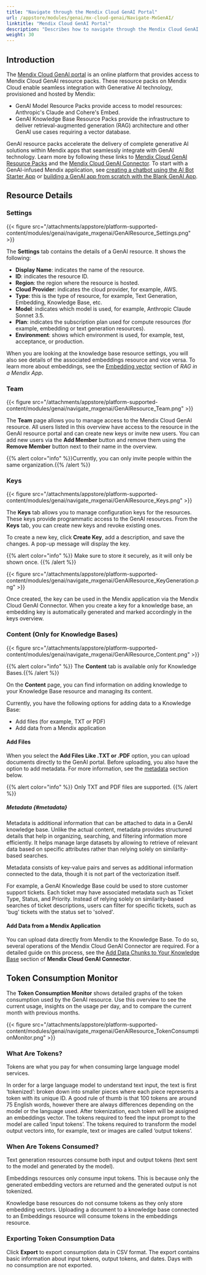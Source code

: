 ```yaml
---
title: "Navigate through the Mendix Cloud GenAI Portal"
url: /appstore/modules/genai/mx-cloud-genai/Navigate-MxGenAI/
linktitle: "Mendix Cloud GenAI Portal"
description: "Describes how to navigate through the Mendix Cloud GenAI Portal."
weight: 30
---
```


## Introduction

The [Mendix Cloud GenAI portal](https://genai.home.mendix.com/) is an online platform that provides access to Mendix Cloud GenAI resource packs. These resource packs on Mendix Cloud enable seamless integration with Generative AI technology, provisioned and hosted by Mendix: 

* GenAI Model Resource Packs provide access to model resources: Anthropic's  Claude and Cohere's Embed. 
* GenAI Knowledge Base Resource Packs provide the infrastructure to deliver retrieval-augmented generation (RAG) architecture and other GenAI use cases requiring a vector database. 

GenAI resource packs accelerate the delivery of complete generative AI solutions within Mendix apps that seamlessly integrate with GenAI technology. Learn more by following these links to [Mendix Cloud GenAI Resource Packs](/appstore/modules/genai/mx-cloud-genai/resource-packs/) and the [Mendix Cloud GenAI Connector](/appstore/modules/genai/mx-cloud-genai/MxGenAI-connector/). To start with a GenAI-infused Mendix application, see [creating a chatbot using the AI Bot Starter App](/appstore/modules/genai/using-genai/starter-template/) or [building a GenAI app from scratch with the Blank GenAI App](/appstore/modules/genai/using-genai/blank-app/). 

## Resource Details 

### Settings

{{< figure src="/attachments/appstore/platform-supported-content/modules/genai/navigate_mxgenai/GenAIResource_Settings.png" >}}

The **Settings** tab contains the details of a GenAI resource. It shows the following:

* **Display Name**: indicates the name of the resource.
* **ID**: indicates the resource ID.
* **Region**: the region where the resource is hosted.
* **Cloud Provider**: indicates the cloud provider, for example, AWS.
* **Type**: this is the type of resource, for example, Text Generation, Embedding, Knowledge Base, etc.
* **Model**: indicates which model is used, for example, Anthropic Claude Sonnet 3.5.
* **Plan**: indicates the subscription plan used for compute resources (for example, embedding or text generation resources).
* **Environment**: shows which environment is used, for example, test, acceptance, or production.

When you are looking at the knowledge base resource settings, you will also see details of the associated embeddings resource and vice versa. To learn more about embeddings,  see the [Embedding vector](/appstore/modules/genai/rag/#embedding-vector) section of *RAG in a Mendix App*.

### Team

{{< figure src="/attachments/appstore/platform-supported-content/modules/genai/navigate_mxgenai/GenAIResource_Team.png" >}}

The **Team** page allows you to manage access to the Mendix Cloud GenAI resource. All users listed in this overview have access to the resource in the GenAI resource portal and can create new keys or invite new users. You can add new users via the **Add Member** button and remove them using the **Remove Member** button next to their name in the overview.

{{% alert color="info" %}}Currently, you can only invite people within the same organization.{{% /alert %}} 

### Keys

{{< figure src="/attachments/appstore/platform-supported-content/modules/genai/navigate_mxgenai/GenAIResource_Keys.png" >}}

The **Keys** tab allows you to manage configuration keys for the resources. These keys provide programmatic access to the GenAI resources. From the **Keys** tab, you can create new keys and revoke existing ones.  

To create a new key, click **Create Key**, add a description, and save the changes. A pop-up message will display the key.

{{% alert color="info" %}}
Make sure to store it securely, as it will only be shown once.
{{% /alert %}}

{{< figure src="/attachments/appstore/platform-supported-content/modules/genai/navigate_mxgenai/GenAIResource_KeyGeneration.png" >}}

Once created, the key can be used in the Mendix application via the Mendix Cloud GenAI Connector. When you create a key for a knowledge base, an embedding key is automatically generated and marked accordingly in the keys overview.

### Content (Only for Knowledge Bases)

{{< figure src="/attachments/appstore/platform-supported-content/modules/genai/navigate_mxgenai/GenAIResource_Content.png" >}}

{{% alert color="info" %}} The **Content** tab is available only for Knowledge Bases.{{% /alert %}} 

On the **Content** page, you can find information on adding knowledge to your Knowledge Base resource and managing its content.

Currently, you have the following options for adding data to a Knowledge Base:

* Add files (for example, TXT or PDF)
* Add data from a Mendix application

#### Add Files 

When you select the **Add Files Like .TXT or .PDF** option, you can upload documents directly to the GenAI portal. Before uploading, you also have the option to add metadata. For more information, see the [metadata](#metadata) section below.

{{% alert color="info" %}} Only TXT and PDF files are supported. {{% /alert %}} 

##### Metadata {#metadata}

Metadata is additional information that can be attached to data in a GenAI knowledge base. Unlike the actual content, metadata provides structured details that help in organizing, searching, and filtering information more efficiently. It helps manage large datasets by allowing to retrieve of relevant data based on specific attributes rather than relying solely on similarity-based searches.  

Metadata consists of key-value pairs and serves as additional information connected to the data, though it is not part of the vectorization itself.

For example, a GenAI Knowledge Base could be used to store customer support tickets. Each ticket may have associated metadata such as Ticket Type, Status, and Priority. Instead of relying solely on similarity-based searches of ticket descriptions, users can filter for specific tickets, such as 'bug' tickets with the status set to 'solved'.

#### Add Data from a Mendix Application

You can upload data directly from Mendix to the Knowledge Base. To do so, several operations of the Mendix Cloud GenAI Connector are required. For a detailed guide on this process, see the [Add Data Chunks to Your Knowledge Base](/appstore/modules/genai/mx-cloud-genai/MxGenAI-connector/#add-data-chunks-to-your-knowledge-base) section of **Mendix Cloud GenAI Connector**.

## Token Consumption Monitor

The **Token Consumption Monitor** shows detailed graphs of the token consumption used by the GenAI resource. Use this overview to see the current usage, insights on the usage per day, and to compare the current month with previous months.

{{< figure src="/attachments/appstore/platform-supported-content/modules/genai/navigate_mxgenai/GenAIResource_TokenConsumptionMonitor.png" >}}

### What Are Tokens?

Tokens are what you pay for when consuming large language model services.

In order for a large language model to understand text input, the text is first ‘tokenized’: broken down into smaller pieces where each piece represents a token with its unique ID. A good rule of thumb is that 100 tokens are around 75 English words, however there are always differences depending on the model or the language used. After tokenization, each token will be assigned an embeddings vector. The tokens required to feed the input prompt to the model are called ‘input tokens’. The tokens required to transform the model output vectors into, for example, text or images are called ‘output tokens’.

### When Are Tokens Consumed?

Text generation resources consume both input and output tokens (text sent to the model and generated by the model).

Embeddings resources only consume input tokens. This is because only the generated embedding vectors are returned and the generated output is not tokenized.

Knowledge base resources do not consume tokens as they only store embedding vectors. Uploading a document to a knowledge base connected to an Embeddings resource will consume tokens in the embeddings resource.

### Exporting Token Consumption Data 

Click **Export** to export consumption data in CSV format. The export contains basic information about input tokens, output tokens, and dates. Days with no consumption are not exported. 
